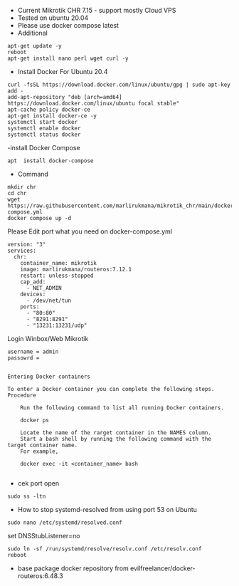 - Current Mikrotik CHR 7.15 - support mostly Cloud VPS
- Tested on ubuntu 20.04
- Please use docker compose latest
- Additional
```
apt-get update -y
reboot
apt-get install nano perl wget curl -y
```
- Install Docker For Ubuntu 20.4
```
curl -fsSL https://download.docker.com/linux/ubuntu/gpg | sudo apt-key add -
add-apt-repository "deb [arch=amd64] https://download.docker.com/linux/ubuntu focal stable"
apt-cache policy docker-ce
apt-get install docker-ce -y
systemctl start docker
systemctl enable docker
systemctl status docker
```
-install Docker Compose
```
apt  install docker-compose
```
- Command 

```
mkdir chr
cd chr
wget https://raw.githubusercontent.com/marlirukmana/mikrotik_chr/main/docker-compose.yml
docker compose up -d
```

Please Edit port what you need on docker-compose.yml
```
version: "3"
services:
  chr:
    container_name: mikrotik
    image: marlirukmana/routeros:7.12.1
    restart: unless-stopped
    cap_add:
      - NET_ADMIN
    devices:
      - /dev/net/tun
    ports:
      - "80:80"
      - "8291:8291"
      - "13231:13231/udp"
```

Login Winbox/Web Mikrotik
```
username = admin
passowrd =

```

```

Entering Docker containers

To enter a Docker container you can complete the following steps.
Procedure

    Run the following command to list all running Docker containers.

    docker ps

    Locate the name of the rarget container in the NAMES column.
    Start a bash shell by running the following command with the target container name.
    For example,

    docker exec -it <container_name> bash


```

- cek port open
```
sudo ss -ltn
```
- How to stop systemd-resolved from using port 53 on Ubuntu
```
sudo nano /etc/systemd/resolved.conf
```
set DNSStubListener=no
```
sudo ln -sf /run/systemd/resolve/resolv.conf /etc/resolv.conf
reboot
```

- base package docker repository from evilfreelancer/docker-routeros:6.48.3
